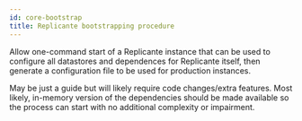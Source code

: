 ```yaml
---
id: core-bootstrap
title: Replicante bootstrapping procedure
---
```


Allow one-command start of a Replicante instance that can be used to configure
all datastores and dependences for Replicante itself, then generate a configuration
file to be used for production instances.

May be just a guide but will likely require code changes/extra features.
Most likely, in-memory version of the dependencies should be made available so the process can
start with no additional complexity or impairment.

